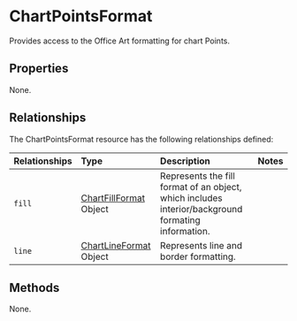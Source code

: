 # ChartPointsFormat
Provides access to the Office Art formatting for chart Points.

## Properties
None.

## Relationships
The ChartPointsFormat resource has the following relationships defined:

| Relationships    | Type    |Description|Notes |
|:-----------------|:--------|:----------|:-----|
| `fill`          |[ChartFillFormat](chartFillrangeformat.md) Object | Represents the fill format of an object, which includes interior/background formating information. 
| `line`          |[ChartLineFormat](chartLinerangeformat.md) Object | Represents line and border formatting.


## Methods
None.
